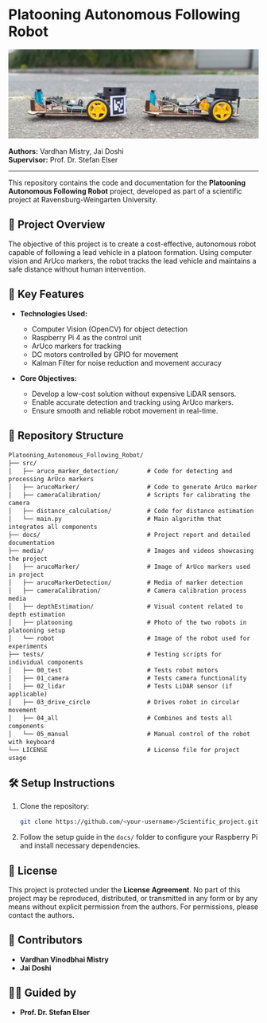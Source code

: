 # Platooning Autonomous Following Robot

![Platooning Autonomous Following Robot](/media/platooning.jpeg)

**Authors:** Vardhan Mistry, Jai Doshi  
**Supervisor:** Prof. Dr. Stefan Elser

---

This repository contains the code and documentation for the **Platooning Autonomous Following Robot** project, developed as part of a scientific project at Ravensburg-Weingarten University. 

## 🚀 Project Overview
The objective of this project is to create a cost-effective, autonomous robot capable of following a lead vehicle in a platoon formation. Using computer vision and ArUco markers, the robot tracks the lead vehicle and maintains a safe distance without human intervention.

## 🌟 Key Features
- **Technologies Used:**
  - Computer Vision (OpenCV) for object detection
  - Raspberry Pi 4 as the control unit
  - ArUco markers for tracking
  - DC motors controlled by GPIO for movement
  - Kalman Filter for noise reduction and movement accuracy

- **Core Objectives:**
  - Develop a low-cost solution without expensive LiDAR sensors.
  - Enable accurate detection and tracking using ArUco markers.
  - Ensure smooth and reliable robot movement in real-time.

## 📂 Repository Structure
```
Platooning_Autonomous_Following_Robot/
├── src/
│   ├── aruco_marker_detection/        # Code for detecting and processing ArUco markers
│   ├── arucoMarker/                   # Code to generate ArUco marker
│   ├── cameraCalibration/             # Scripts for calibrating the camera
│   ├── distance_calculation/          # Code for distance estimation
│   └── main.py                        # Main algorithm that integrates all components
├── docs/                              # Project report and detailed documentation
├── media/                             # Images and videos showcasing the project
│   ├── arucoMarker/                   # Image of ArUco markers used in project
│   ├── arucoMarkerDetection/          # Media of marker detection
│   ├── cameraCalibration/             # Camera calibration process media
│   ├── depthEstimation/               # Visual content related to depth estimation
│   ├── platooning                     # Photo of the two robots in platooning setup
│   └── robot                          # Image of the robot used for experiments
├── tests/                             # Testing scripts for individual components
│   ├── 00_test                        # Tests robot motors
│   ├── 01_camera                      # Tests camera functionality
│   ├── 02_lidar                       # Tests LiDAR sensor (if applicable)
│   ├── 03_drive_circle                # Drives robot in circular movement
│   ├── 04_all                         # Combines and tests all components
│   └── 05_manual                      # Manual control of the robot with keyboard
└── LICENSE                            # License file for project usage
```

## 🛠️ Setup Instructions
1. Clone the repository:
   ```bash
   git clone https://github.com/<your-username>/Scientific_project.git
   ```
2. Follow the setup guide in the `docs/` folder to configure your Raspberry Pi and install necessary dependencies.

## 📜 License
This project is protected under the **License Agreement**. No part of this project may be reproduced, distributed, or transmitted in any form or by any means without explicit permission from the authors. For permissions, please contact the authors.

## 🤝 Contributors
- **Vardhan Vinodbhai Mistry**  
- **Jai Doshi**

## 🧑‍🏫 Guided by
- **Prof. Dr. Stefan Elser**
